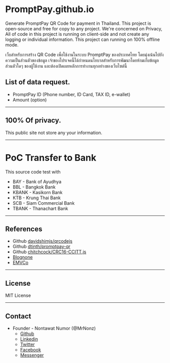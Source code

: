 # PromptPay.github.io
Generate PromptPay QR Code for payment in Thailand. This project is open-source and free for copy to any project. We're concerned on Privacy, All of code in this project is running on client-side and not create any logging or individual information. This project can running on 100% offline mode.

เว็บสำหรับการสร้าง QR Code เพื่อใช้งานในระบบ PromptPay ของประเทศไทย โดยมุ่งเน้นไปยังความเป็นส่วนตัวของข้อมูล เจ้าของโปรเจคนี้ได้กำหนดนโยบาลสำหรับการพัฒนาโดยห้ามเก็บข้อมูลส่วนตัวใดๆ ของผู้ใช้งาน และต้องเปิดเผยหลักการทำงานทุกอย่างของเว็บไซต์นี้

## List of data request.
- PromptPay ID (Phone number, ID Card, TAX ID, e-wallet)
- Amount (option)

---

## 100% Of privacy.
This public site not store any your information.

---

# PoC Transfer to Bank
This source code test with
- BAY - Bank of Ayudhya
- BBL - Bangkok Bank
- KBANK - Kasikorn Bank
- KTB - Krung Thai Bank
- SCB - Siam Commercial Bank
- TBANK - Thanachart Bank
---

## References
- Github [davidshimjs/qrcodejs](https://github.com/davidshimjs/qrcodejs)
- Github [dtinth/promptpay-qr](https://github.com/dtinth/promptpay-qr)
- Github [chitchcock/CRC16-CCITT.js](https://gist.github.com/chitchcock/5112270)
- [Blognone](https://www.blognone.com/node/95133)
- [EMVCo](https://www.emvco.com/emv-technologies/qrcodes/)
---

## License
MIT License

---

## Contact
- Founder - Nontawat Numor (@MrNonz)
    * [Github](https://github.com/MrNonz/)
    * [Linkedin](https://www.linkedin.com/in/MrNonz/)
    * [Twitter](https://twitter.com/MrNonz)
    * [Facebook](https://fb.me/MrNonz)
    * [Messenger](https://m.me/MrNonz)
